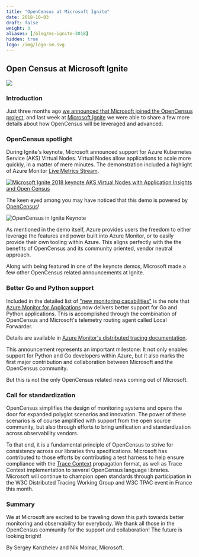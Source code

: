 ```yaml
---
title: "OpenCensus at Microsoft Ignite"
date: 2018-10-03
draft: false
weight: 3
aliases: [/blog/ms-ignite-2018]
hidden: true
logo: /img/logo-sm.svg
---
```


## Open Census at Microsoft Ignite

![](http://appanacdn.blob.core.windows.net/cdn/icons/aic.png)

### Introduction
Just three months ago [we announced that Microsoft joined the OpenCensus project](https://open.microsoft.com/2018/06/13/microsoft-joins-the-opencensus-project/), and last week at [Microsoft Ignite](https://www.microsoft.com/ignite) we were able to share a few more details about how OpenCensus will be leveraged and advanced.

### OpenCensus spotlight

During Ignite's keynote, Microsoft announced support for Azure Kubernetes Service (AKS) Virtual Nodes. Virtual Nodes allow applications to scale more quickly, in a matter of mere minutes. The demonstration included a highlight of Azure Monitor [Live
Metrics Stream](https://docs.microsoft.com/azure/application-insights/app-insights-live-stream).

[![Microsoft Ignite 2018 keynote AKS Virtual Nodes with Application
Insights and Open Census](/images/ms-ignite-2018-images/ms-ignite-kyenote.gif)](https://mediastream.microsoft.com/events/2018/1809/Ignite/player/tracks/track2.html?start=17300)

The keen eyed among you may have noticed that this demo is powered by [OpenCensus](https://github.com/Azure-Samples/virtual-node-autoscale)!

![OpenCensus in Ignite Keynote](/images/ms-ignite-2018-images/keynote-demo-app-uses-open-census.png)

As mentioned in the demo itself, Azure provides users the freedom to either leverage the features and power built into Azure Monitor, or to easily provide their own tooling within Azure. This aligns perfectly with the the benefits of OpenCensus and its community oriented, vendor neutral approach.

Along with being featured in one of the keynote demos, Microsoft made a few other OpenCensus related announcements at Ignite.

### Better Go and Python support

Included in the detailed list of ["new monitoring capabilities"](https://azure.microsoft.com/blog/new-full-stack-monitoring-capabilities-in-azure-monitor/) is the note that [Azure Monitor for Applications](https://docs.microsoft.com/azure/azure-monitor/overview#application-insights) now delivers better support for Go and Python applications. This is accomplished through the combination of OpenCensus and Microsoft's telemetry routing agent called Local Forwarder.

Details are available in [Azure Monitor's distributed tracing documentation](https://docs.microsoft.com/azure/application-insights/distributed-tracing#enable-via-opencensus).

This announcement represents an important milestone: It not only enables support for Python and Go developers within Azure, but it also marks the first major contribution and collaboration between Microsoft and the OpenCensus community.

But this is not the only OpenCensus related news coming out of Microsoft.

### Call for standardization

OpenCensus simplifies the design of monitoring systems and opens the door for expanded polyglot scenarios and innovation. The power of these scenarios is of course amplified with support from the open source community, but also through efforts to bring unification and standardization across observability vendors.

To that end, it is a fundamental principle of OpenCensus to strive for consistency across our libraries thru specifications. Microsoft has contributed to those efforts by contributing a test harness to help ensure compliance with the [Trace Context](https://github.com/w3c/distributed-tracing) propagation format, as well as Trace Context implementation to several OpenCensus language libraries. Microsoft will continue to champion open standards through participation in the W3C Distributed Tracing Working Group and W3C TPAC event in France this month.

### Summary

We at Microsoft are excited to be traveling down this path towards better monitoring and observability for everybody. We thank all those in the OpenCensus community for the support and collaboration! The future is looking bright!

By Sergey Kanzhelev and Nik Molnar, Microsoft.
